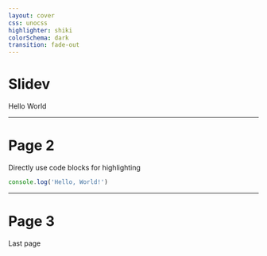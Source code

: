 ```yaml
---
layout: cover
css: unocss
highlighter: shiki
colorSchema: dark
transition: fade-out
---
```


# Slidev

Hello World

---

# Page 2

Directly use code blocks for highlighting

```ts
console.log('Hello, World!')
```

---

# Page 3

Last page
